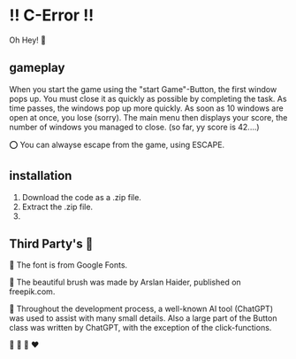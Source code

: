 # :bangbang: C-Error :bangbang:

 
Oh Hey! :wave:

  ## gameplay
When you start the game using the "start Game"-Button, the first window pops up. You must close it as quickly as possible by completing the task. As time passes, the windows pop up more quickly. As soon as 10 windows are open at once, you lose (sorry). The main menu then displays your score, the number of windows you managed to close.
(so far, yy score is 42....)

:o: You can alwayse escape from the game, using ESCAPE.
 
 ## installation

1. Download the code as a .zip file.
2. Extract the .zip file.
3. 

 ## Third Party's :confetti_ball:

:small_orange_diamond: The font is from Google Fonts.

:small_orange_diamond: The beautiful brush was made by Arslan Haider, published on freepik.com.

:small_orange_diamond: Throughout the development process, a well-known AI tool (ChatGPT) was used to assist with many small        details. 
   Also a large part of the Button class was written by ChatGPT, with the exception of the click-functions.

:blue_heart: :purple_heart: :green_heart: :heart: